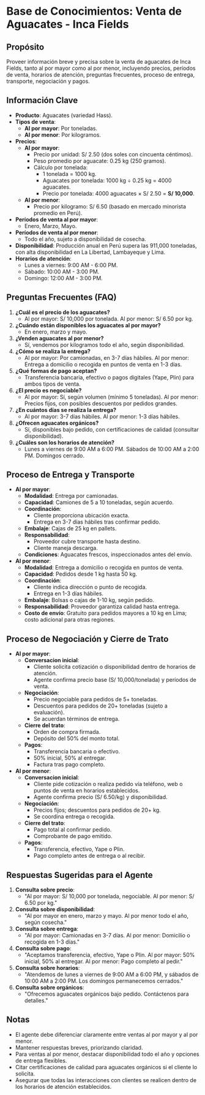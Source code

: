 # Base de Conocimientos: Venta de Aguacates - Inca Fields

## Propósito
Proveer información breve y precisa sobre la venta de aguacates de Inca Fields, tanto al por mayor como al por menor, incluyendo precios, períodos de venta, horarios de atención, preguntas frecuentes, proceso de entrega, transporte, negociación y pagos.

## Información Clave
- **Producto**: Aguacates (variedad Hass).
- **Tipos de venta**:
  - **Al por mayor**: Por toneladas.
  - **Al por menor**: Por kilogramos.
- **Precios**:
  - **Al por mayor**:
    - Precio por unidad: S/ 2.50 (dos soles con cincuenta céntimos).
    - Peso promedio por aguacate: 0.25 kg (250 gramos).
    - Cálculo por tonelada:
      - 1 tonelada = 1000 kg.
      - Aguacates por tonelada: 1000 kg ÷ 0.25 kg = 4000 aguacates.
      - Precio por tonelada: 4000 aguacates × S/ 2.50 = **S/ 10,000**.
  - **Al por menor**:
    - Precio por kilogramo: S/ 6.50 (basado en mercado minorista promedio en Perú).
- **Períodos de venta al por mayor**:
  - Enero, Marzo, Mayo.
- **Períodos de venta al por menor**:
  - Todo el año, sujeto a disponibilidad de cosecha.
- **Disponibilidad**: Producción anual en Perú supera las 911,000 toneladas, con alta disponibilidad en La Libertad, Lambayeque y Lima.
- **Horarios de atención**:
  - Lunes a viernes: 9:00 AM - 6:00 PM.
  - Sábado: 10:00 AM - 3:00 PM.
  - Domingo: 12:00 AM - 3:00 PM.

## Preguntas Frecuentes (FAQ)
1. **¿Cuál es el precio de los aguacates?**
   - Al por mayor: S/ 10,000 por tonelada. Al por menor: S/ 6.50 por kg.
2. **¿Cuándo están disponibles los aguacates al por mayor?**
   - En enero, marzo y mayo.
3. **¿Venden aguacates al por menor?**
   - Sí, vendemos por kilogramos todo el año, según disponibilidad.
4. **¿Cómo se realiza la entrega?**
   - Al por mayor: Por camionadas, en 3-7 días hábiles. Al por menor: Entrega a domicilio o recogida en puntos de venta en 1-3 días.
5. **¿Qué formas de pago aceptan?**
   - Transferencia bancaria, efectivo o pagos digitales (Yape, Plin) para ambos tipos de venta.
6. **¿El precio es negociable?**
   - Al por mayor: Sí, según volumen (mínimo 5 toneladas). Al por menor: Precios fijos, con posibles descuentos por pedidos grandes.
7. **¿En cuántos días se realiza la entrega?**
   - Al por mayor: 3-7 días hábiles. Al por menor: 1-3 días hábiles.
8. **¿Ofrecen aguacates orgánicos?**
   - Sí, disponibles bajo pedido, con certificaciones de calidad (consultar disponibilidad).
9. **¿Cuáles son los horarios de atención?**
   - Lunes a viernes de 9:00 AM a 6:00 PM. Sábados de 10:00 AM a 2:00 PM. Domingos cerrado.

## Proceso de Entrega y Transporte
- **Al por mayor**:
  - **Modalidad**: Entrega por camionadas.
  - **Capacidad**: Camiones de 5 a 10 toneladas, según acuerdo.
  - **Coordinación**:
    - Cliente proporciona ubicación exacta.
    - Entrega en 3-7 días hábiles tras confirmar pedido.
  - **Embalaje**: Cajas de 25 kg en pallets.
  - **Responsabilidad**:
    - Proveedor cubre transporte hasta destino.
    - Cliente maneja descarga.
  - **Condiciones**: Aguacates frescos, inspeccionados antes del envío.
- **Al por menor**:
  - **Modalidad**: Entrega a domicilio o recogida en puntos de venta.
  - **Capacidad**: Pedidos desde 1 kg hasta 50 kg.
  - **Coordinación**:
    - Cliente indica dirección o punto de recogida.
    - Entrega en 1-3 días hábiles.
  - **Embalaje**: Bolsas o cajas de 1-10 kg, según pedido.
  - **Responsabilidad**: Proveedor garantiza calidad hasta entrega.
  - **Costo de envío**: Gratuito para pedidos mayores a 10 kg en Lima; costo adicional para otras regiones.

## Proceso de Negociación y Cierre de Trato
- **Al por mayor**:
  - **Conversacion inicial**:
    - Cliente solicita cotización o disponibilidad dentro de horarios de atención.
    - Agente confirma precio base (S/ 10,000/tonelada) y períodos de venta.
  - **Negociación**:
    - Precio negociable para pedidos de 5+ toneladas.
    - Descuentos para pedidos de 20+ toneladas (sujeto a evaluación).
    - Se acuerdan términos de entrega.
  - **Cierre del trato**:
    - Orden de compra firmada.
    - Depósito del 50% del monto total.
  - **Pagos**:
    - Transferencia bancaria o efectivo.
    - 50% inicial, 50% al entregar.
    - Factura tras pago completo.
- **Al por menor**:
  - **Conversacion inicial**:
    - Cliente pide cotización o realiza pedido vía teléfono, web o puntos de venta en horarios establecidos.
    - Agente confirma precio (S/ 6.50/kg) y disponibilidad.
  - **Negociación**:
    - Precios fijos; descuentos para pedidos de 20+ kg.
    - Se coordina entrega o recogida.
  - **Cierre del trato**:
    - Pago total al confirmar pedido.
    - Comprobante de pago emitido.
  - **Pagos**:
    - Transferencia, efectivo, Yape o Plin.
    - Pago completo antes de entrega o al recibir.

## Respuestas Sugeridas para el Agente
1. **Consulta sobre precio**:
   - "Al por mayor: S/ 10,000 por tonelada, negociable. Al por menor: S/ 6.50 por kg."
2. **Consulta sobre disponibilidad**:
   - "Al por mayor en enero, marzo y mayo. Al por menor todo el año, según cosecha."
3. **Consulta sobre entrega**:
   - "Al por mayor: Camionadas en 3-7 días. Al por menor: Domicilio o recogida en 1-3 días."
4. **Consulta sobre pago**:
   - "Aceptamos transferencia, efectivo, Yape o Plin. Al por mayor: 50% inicial, 50% al entregar. Al por menor: Pago completo al pedir."
5. **Consulta sobre horarios**:
   - "Atendemos de lunes a viernes de 9:00 AM a 6:00 PM, y sábados de 10:00 AM a 2:00 PM. Los domingos permanecemos cerrados."
6. **Consulta sobre orgánicos**:
   - "Ofrecemos aguacates orgánicos bajo pedido. Contáctenos para detalles."

## Notas
- El agente debe diferenciar claramente entre ventas al por mayor y al por menor.
- Mantener respuestas breves, priorizando claridad.
- Para ventas al por menor, destacar disponibilidad todo el año y opciones de entrega flexibles.
- Citar certificaciones de calidad para aguacates orgánicos si el cliente lo solicita.
- Asegurar que todas las interacciones con clientes se realicen dentro de los horarios de atención establecidos.